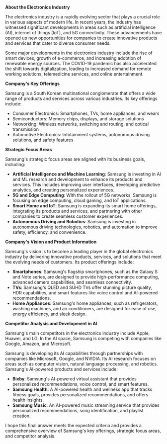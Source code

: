**About the Electronics Industry**

The electronics industry is a rapidly evolving sector that plays a crucial role in various aspects of modern life. In recent years, the industry has witnessed significant developments in areas such as artificial intelligence (AI), internet of things (IoT), and 5G connectivity. These advancements have opened up new opportunities for companies to create innovative products and services that cater to diverse consumer needs.

Some major developments in the electronics industry include the rise of smart devices, growth of e-commerce, and increasing adoption of renewable energy sources. The COVID-19 pandemic has also accelerated the shift towards digitalization, leading to increased demand for remote working solutions, telemedicine services, and online entertainment.

**Company's Key Offerings**

Samsung is a South Korean multinational conglomerate that offers a wide range of products and services across various industries. Its key offerings include:

* Consumer Electronics: Smartphones, TVs, home appliances, and wears
* Semiconductors: Memory chips, displays, and storage solutions
* Networking: Wireless networks, switching and routing, and optical transmission
* Automotive Electronics: Infotainment systems, autonomous driving solutions, and safety features

**Strategic Focus Areas**

Samsung's strategic focus areas are aligned with its business goals, including:

* **Artificial Intelligence and Machine Learning**: Samsung is investing in AI and ML research and development to enhance its products and services. This includes improving user interfaces, developing predictive analytics, and creating personalized experiences.
* **5G and Edge Computing**: With the rollout of 5G networks, Samsung is focusing on edge computing, cloud gaming, and IoT applications.
* **Smart Home and IoT**: Samsung is expanding its smart home offerings, integrating its products and services, and partnering with other companies to create seamless customer experiences.
* **Autonomous Driving and Robotics**: Samsung is investing in autonomous driving technologies, robotics, and automation to improve safety, efficiency, and convenience.

**Company's Vision and Product Information**

Samsung's vision is to become a leading player in the global electronics industry by delivering innovative products, services, and solutions that meet the evolving needs of customers. Its product offerings include:

* **Smartphones**: Samsung's flagship smartphones, such as the Galaxy S and Note series, are designed to provide high-performance computing, advanced camera capabilities, and seamless connectivity.
* **TVs**: Samsung's QLED and SUHD TVs offer stunning picture quality, HDR capabilities, and smart features like voice control and AI-powered recommendations.
* **Home Appliances**: Samsung's home appliances, such as refrigerators, washing machines, and air conditioners, are designed for ease of use, energy efficiency, and sleek design.

**Competitor Analysis and Development in AI**

Samsung's main competitors in the electronics industry include Apple, Huawei, and LG. In the AI space, Samsung is competing with companies like Google, Amazon, and Microsoft.

Samsung is developing its AI capabilities through partnerships with companies like Microsoft, Google, and NVIDIA. Its AI research focuses on areas such as computer vision, natural language processing, and robotics. Samsung's AI-powered products and services include:

* **Bixby**: Samsung's AI-powered virtual assistant that provides personalized recommendations, voice control, and smart features.
* **Samsung Health**: A AI-powered health and wellness app that tracks fitness goals, provides personalized recommendations, and offers health insights.
* **Samsung Music**: An AI-powered music streaming service that provides personalized recommendations, song identification, and playlist creation.

I hope this final answer meets the expected criteria and provides a comprehensive overview of Samsung's key offerings, strategic focus areas, and competitor analysis.